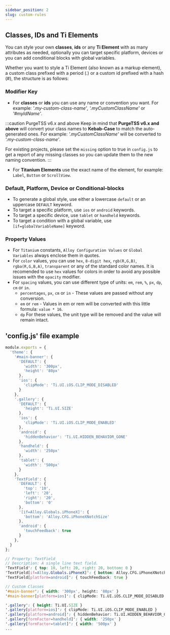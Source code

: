 ```yaml
---
sidebar_position: 2
slug: custom-rules
---
```


## Classes, IDs and Ti Elements
You can style your own **classes**, **ids** or any **Ti Element** with as many attributes as needed, optionally you can target specific platform, devices or you can add conditional blocks with global variables.

Whether you want to style a Ti Element (also known as a markup element), a custom class prefixed with a period (.) or a custom id prefixed with a hash (#), the structure is as follows:

### Modifier Key
- For **classes** or **ids** you can use any name or convention you want. For example: *'.my-custom-class-name'*, *'.myCustomClassName'* or *'#myIdName'*.

:::caution PurgeTSS v6.x and above
Keep in mind that **PurgeTSS v6.x and above** will convert your class names to **Kebab-Case** to match the auto-generated ones. For example: *'.myCustomClassName'* will be converted to *'.my-custom-class-name'*.

For existing projects, please set the `missing` option to true in `config.js` to get a report of any missing classes so you can update them to the new naming convention.
:::

- For **Titanium Elements** use the exact name of the element, for example: `Label`, `Button` or `ScrollView`.

### Default, Platform, Device or Conditional-blocks
- To generate a global style, use either a lowercase `default` or an uppercase `DEFAULT` keyword.
- To target a specific platform, use `ios` or `android` keywords.
- To target a specific device, use `tablet` or `handheld` keywords.
- To target a condition with a global variable, use `[if=globalVariableName]` keyword.

### Property Values
- For `Titanium` constants, `Alloy Configuration Values` or `Global Variables` always enclose them in quotes.
- For `color` values, you can use `hex`, `8-digit hex`, `rgb(R,G,B)`, `rgba(R,G,B,A)`, `transparent` or any of the standard color names. It is recomended to use `hex` values for colors in order to avoid any possible issues with the `opacity` modifier.
- For `spacing` values, you can use different type of units: `em`, `rem`, `%`, `px`, `dp`, `cm` or `in`.
  - `percentages`, `px`, `cm` or `in` - These values are passed without any conversion.
  - `em` or `rem` - Values in em or rem will be converted with this little formula: `value * 16`.
  - `dp` For these values, the unit type will be removed and the value will remain intact.

## 'config.js' file example
```typescript title="./purgetss/config.js"
module.exports = {
  'theme': {
    '#main-banner': {
      'DEFAULT': {
        'width': '300px',
        'height': '80px'
      },
      'ios': {
        'clipMode': 'Ti.UI.iOS.CLIP_MODE_DISABLED'
      }
    },
    '.gallery': {
      'DEFAULT': {
        'height': 'Ti.UI.SIZE'
      },
      'ios': {
        'clipMode': 'Ti.UI.iOS.CLIP_MODE_ENABLED'
      },
      'android': {
        'hiddenBehavior': 'Ti.UI.HIDDEN_BEHAVIOR_GONE'
      },
      'handheld': {
        'width': '250px'
      },
      'tablet': {
        'width': '500px'
      }
    },
    'TextField': {
      'DEFAULT': {
        'top': '10',
        'left': '20',
        'right': '20',
        'bottom': '0'
      },
      '[if=Alloy.Globals.iPhoneX]': {
        'bottom': 'Alloy.CFG.iPhoneXNotchSize'
      },
      'android': {
        'touchFeedback': true
      }
    },
  }
};
```

```scss title="Custom ‘./purgetss/styles/tailwind.tss’ file"
// Property: TextField
// Description: A single line text field.
'TextField': { top: 10, left: 20, right: 20, bottom: 0 }
'TextField[if=Alloy.Globals.iPhoneX]': { bottom: Alloy.CFG.iPhoneXNotchSize }
'TextField[platform=android]': { touchFeedback: true }

// Custom Classes
'#main-banner': { width: '300px', height: '80px' }
'#main-banner[platform=ios]': { clipMode: Ti.UI.iOS.CLIP_MODE_DISABLED }

'.gallery': { height: Ti.UI.SIZE }
'.gallery[platform=ios]': { clipMode: Ti.UI.iOS.CLIP_MODE_ENABLED }
'.gallery[platform=android]': { hiddenBehavior: Ti.UI.HIDDEN_BEHAVIOR_GONE }
'.gallery[formFactor=handheld]': { width: '250px' }
'.gallery[formFactor=tablet]': { width: '500px' }
...
```
